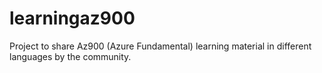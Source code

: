 # learningaz900
Project to share Az900 (Azure Fundamental) learning material in different languages by the community.
